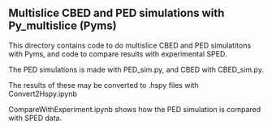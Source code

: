 ## Multislice CBED and PED simulations with Py_multislice (Pyms)

This directory contains code to do multislice CBED and PED simulatitons with Pyms, and code to compare results with experimental SPED.

The PED simulations is made with PED_sim.py, and CBED with CBED_sim.py.

The results of these may be converted to .hspy files with Convert2Hspy.ipynb

CompareWithExperiment.ipynb shows how the PED simulation is compared with SPED data.

